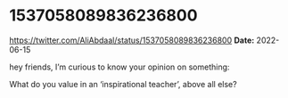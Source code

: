 # 1537058089836236800
https://twitter.com/AliAbdaal/status/1537058089836236800
**Date:** 2022-06-15

hey friends, I’m curious to know your opinion on something:

What do you value in an ‘inspirational teacher’, above all else?
